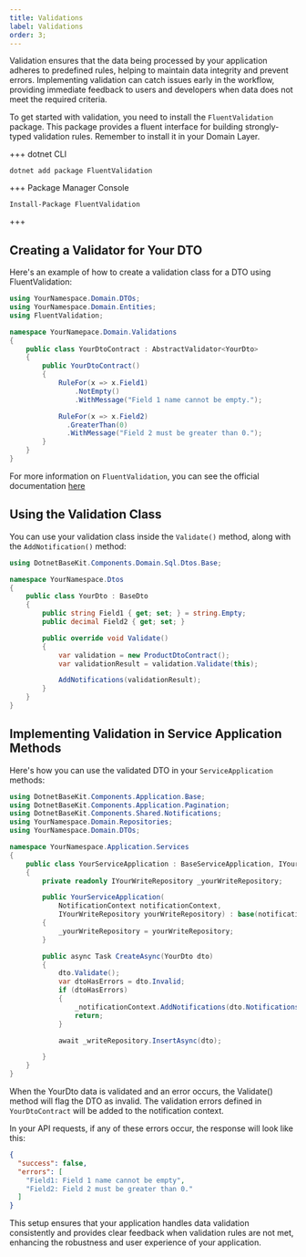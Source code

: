 ```yaml
---
title: Validations
label: Validations
order: 3;
---
```


Validation ensures that the data being processed by your application adheres to predefined rules, helping to maintain data integrity and prevent errors. Implementing validation can catch issues early in the workflow, providing immediate feedback to users and developers when data does not meet the required criteria.

To get started with validation, you need to install the `FluentValidation` package. This package provides a fluent interface for building strongly-typed validation rules. Remember to install it in your Domain Layer.

+++ dotnet CLI
```
dotnet add package FluentValidation
```
+++ Package Manager Console
```
Install-Package FluentValidation
```
+++

## Creating a Validator for Your DTO

Here's an example of how to create a validation class for a DTO using FluentValidation:

```csharp #
using YourNamespace.Domain.DTOs;
using YourNamespace.Domain.Entities;
using FluentValidation;

namespace YourNamepace.Domain.Validations
{
    public class YourDtoContract : AbstractValidator<YourDto>
    {
        public YourDtoContract()
        {
            RuleFor(x => x.Field1)
                .NotEmpty()
                .WithMessage("Field 1 name cannot be empty.");

            RuleFor(x => x.Field2)
              .GreaterThan(0)
              .WithMessage("Field 2 must be greater than 0.");       
        }
    }
}
```

For more information on `FluentValidation`, you can see the official documentation [here](https://docs.fluentvalidation.net/en/latest/)

## Using the Validation Class

You can use your validation class inside the `Validate()` method, along with the `AddNotification()` method:

```csharp #
using DotnetBaseKit.Components.Domain.Sql.Dtos.Base;

namespace YourNamespace.Dtos
{
    public class YourDto : BaseDto
    {
        public string Field1 { get; set; } = string.Empty;
        public decimal Field2 { get; set; }

        public override void Validate()
        {
            var validation = new ProductDtoContract();
            var validationResult = validation.Validate(this);

            AddNotifications(validationResult);            
        }
    }
}
```

## Implementing Validation in Service Application Methods

Here's how you can use the validated DTO in your `ServiceApplication` methods:

```csharp #
using DotnetBaseKit.Components.Application.Base;
using DotnetBaseKit.Components.Application.Pagination;
using DotnetBaseKit.Components.Shared.Notifications;
using YourNamespace.Domain.Repositories;
using YourNamespace.Domain.DTOs;

namespace YourNamespace.Application.Services
{
    public class YourServiceApplication : BaseServiceApplication, IYourServiceApplication
    {
        private readonly IYourWriteRepository _yourWriteRepository;

        public YourServiceApplication(
            NotificationContext notificationContext, 
            IYourWriteRepository yourWriteRepository) : base(notificationContext)
        {
            _yourWriteRepository = yourWriteRepository;
        }

        public async Task CreateAsync(YourDto dto)
        {
            dto.Validate();
            var dtoHasErrors = dto.Invalid;
            if (dtoHasErrors)
            {
                _notificationContext.AddNotifications(dto.Notifications);
                return;
            }

            await _writeRepository.InsertAsync(dto);

        }
    }
}
```

When the YourDto data is validated and an error occurs, the Validate() method will flag the DTO as invalid. The validation errors defined in `YourDtoContract` will be added to the notification context.

In your API requests, if any of these errors occur, the response will look like this:

```json
{
  "success": false,
  "errors": [
    "Field1: Field 1 name cannot be empty",
    "Field2: Field 2 must be greater than 0."
  ]
}
```

This setup ensures that your application handles data validation consistently and provides clear feedback when validation rules are not met, enhancing the robustness and user experience of your application.

